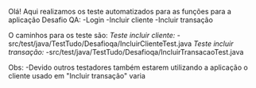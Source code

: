 Olá!
Aqui realizamos os teste automatizados para as funções para a aplicação Desafio QA:
  -Login
  -Incluir cliente
  -Incluir transação


O caminhos para os teste são:
*Teste incluir cliente:*
  -src/test/java/TestTudo/Desafioqa/IncluirClienteTest.java
*Teste incluir transação:*
  -src/test/java/TestTudo/Desafioqa/IncluirTransacaoTest.java

Obs:
  -Devido outros testadores também estarem utilizando a aplicação o cliente usado em "Incluir transação" varia
  
